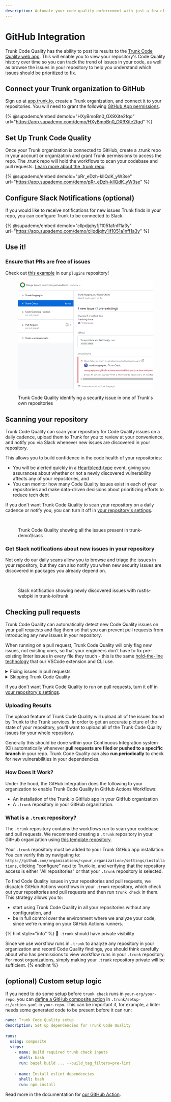 ```yaml
---
description: Automate your code quality enforcement with just a few clicks.
---
```


# GitHub Integration

Trunk Code Quality has the ability to post its results to the [Trunk Code Quality web app](https://app.trunk.io/login?intent=code%20quality). This will enable you to view your repository's Code Quality history over time so you can track the trend of issues in your code, as well as browse the issues in your repository to help you understand which issues should be prioritized to fix.

## Connect your Trunk organization to GitHub

Sign up at [app.trunk.io](https://app.trunk.io/signup?intent=code%20quality), create a Trunk organization, and connect it to your repositories. You will need to grant the following [GitHub App permissions](../../administration/github-app-permissions.md).

{% @supademo/embed demoId="HXyBmoBn0_OX9Xite2fqd" url="https://app.supademo.com/demo/HXyBmoBn0_OX9Xite2fqd" %}

## Set Up Trunk Code Quality

Once your Trunk organization is connected to GitHub, create a .trunk repo in your account or organization and grant Trunk permissions to access the repo. The .trunk repo will hold the workflows to scan your codebase and pull requests. [Learn more about the .trunk repo](https://docs.trunk.io/code-quality/setup-and-installation/github-integration#what-is-a-.trunk-repository).

{% @supademo/embed demoId="pRr_eDzh-klIQdK_yW3se" url="https://app.supademo.com/demo/pRr_eDzh-klIQdK_yW3se" %}

## Configure Slack Notifications (optional)

If you would like to receive notifications for new issues Trunk finds in your repo, you can configure Trunk to be connected to Slack.

{% @supademo/embed demoId="cllpdjqhy1jf1051a1nff1a3y" url="https://app.supademo.com/demo/cllpdjqhy1jf1051a1nff1a3y" %}

## Use it!

### Ensure that PRs are free of issues

Check out [this example](https://github.com/trunk-io/plugins/pull/424/checks?check\_run\_id=15730277425) in our `plugins` repository!

<div data-full-width="true">

<figure><img src="../../.gitbook/assets/image (35).png" alt=""><figcaption><p>Trunk Code Quality identifying a security issue in one of Trunk's own repositories</p></figcaption></figure>

</div>

## Scanning your repository

Trunk Code Quality can scan your repository for Code Quality issues on a daily cadence, upload them to Trunk for you to review at your convenience, and notify you via Slack whenever new issues are discovered in your repository.

This allows you to build confidence in the code health of your repositories:

* You will be alerted quickly in a [Heartbleed-type](https://heartbleed.com/) event, giving you assurances about whether or not a newly discovered vulnerability affects any of your repositories, and
* You can monitor how many Code Quality issues exist in each of your repositories and make data-driven decisions about prioritizing efforts to reduce tech debt

If you don't want Trunk Code Quality to scan your repository on a daily cadence or notify you, you can turn it off in [your repository's settings](https://app.trunk.io/signup?intent=code%20quality).

<figure><img src="../../.gitbook/assets/Screenshot 2023-08-23 173119.png" alt=""><figcaption><p>Trunk Code Quality showing all the issues present in trunk-demo1/sass</p></figcaption></figure>

### Get Slack notifications about new issues in your repository

Not only do our daily scans allow you to browse and triage the issues in your repository, but they can also notify you when new security issues are discovered in packages you already depend on.

<div data-full-width="true">

<figure><img src="../../.gitbook/assets/Screenshot 2023-08-23 173252.png" alt=""><figcaption><p>Slack notification showing newly discovered issues with rustls-webpki in trunk-io/trunk</p></figcaption></figure>

</div>

## Checking pull requests

Trunk Code Quality can automatically detect new Code Quality issues on your pull requests and flag them so that you can prevent pull requests from introducing any new issues in your repository.

When running on a pull request, Trunk Code Quality will only flag _new_ issues, not existing ones, so that your engineers don't have to fix pre-existing linter issues in every file they touch - this is the same [hold-the-line technology](../overview/how-does-it-work.md#hold-the-line) that our VSCode extension and CLI use.

<details>

<summary>Fixing issues in pull requests</summary>

To confirm that you've fixed issues identified by Trunk Code Quality before pushing your pull request, just run `trunk check`.

If Trunk continues to identify new Code Quality issues on your PR, first try merging the latest changes from your base branch. When Trunk runs on a PR, it runs on a commit that merges your PR into its base branch, just like GitHub workflows.

If this continues to fail, then run `git checkout refs/pull/<PR number>/merge && trunk check`. This is a reference to the merge commit GitHub creates.

</details>

<details>

<summary>Skipping Trunk Code Quality</summary>

You can include `/trunk skip-check` in the body of a PR description (i.e. the first comment on a given PR) to mark Trunk Code Quality as "skipped". Trunk Code Quality will still run on your PR and report issues, but this will allow the PR to pass a GitHub required status check on `Trunk Check`.

This can be helpful if Code Quality is flagging known issues in a given PR that you don't want to [ignore](../linters/ignoring-issues-and-files.md), which can come in handy if you're doing a large refactor.

</details>

If you don't want Trunk Code Quality to run on pull requests, turn it off in [your repository's settings](https://app.trunk.io/login?intent=code%20quality).

### Uploading Results

The upload feature of Trunk Code Quality will upload all of the issues found by Trunk to the Trunk services. In order to get an accurate picture of the state of your repository, you'll want to upload all of the Trunk Code Quality issues for your whole repository.&#x20;

Generally this should be done within your Continuous Integration system (CI) automatically whenever **pull requests are filed or pushed to a specific branch** in your repo. Trunk Code Quality can also **run periodically** to check for new vulnerabilities in your dependencies.

### How Does It Work?

Under the hood, the GitHub integration does the following to your organization to enable Trunk Code Quality in GitHub Actions Workflows:

* An installation of the Trunk.io GitHub app in your GitHub organization
* A `.trunk` repository in your GitHub organization.

### What is a `.trunk` repository?

The `.trunk` repository contains the workflows run to scan your codebase and pull requests. We recommend creating a `.trunk` repository in your GitHub organization using [this template repository](https://github.com/trunk-io/.trunk-template).

Your `.trunk` repository must be added to your Trunk GitHub app installation. You can verify this by navigating to: `https://github.com/organizations/<your_organization>/settings/installations`, clicking "configure" next to Trunk-io, and verifying that the repository access is either "All repositories" or that your `.trunk` repository is selected.

To find Code Quality issues in your repositories and pull requests, we dispatch GitHub Actions workflows in your `.trunk` repository, which check out your repositories and pull requests and then run `trunk check` in them. This strategy allows you to:

* start using Trunk Code Quality in all your repositories without any configuration, and
* be in full control over the environment where we analyze your code, since we're running on your GitHub Actions runners.

{% hint style="info" %}
🚧 `.trunk` should have private visibility

Since we use workflow runs in `.trunk` to analyze any repository in your organization and record Code Quality findings, you should think carefully about who has permissions to view workflow runs in your `.trunk` repository. For most organizations, simply making your `.trunk` repository private will be sufficient.
{% endhint %}

## (optional) Custom setup logic

If you need to do some setup before `trunk check` runs in `your-org/your-repo`, you can [define a GitHub composite action](https://docs.github.com/en/actions/creating-actions/creating-a-composite-action) in `.trunk/setup-ci/action.yaml` in `your-repo`. This can be important if, for example, a linter needs some generated code to be present before it can run:

```yaml
name: Trunk Code Quality setup
description: Set up dependencies for Trunk Code Quality

runs:
  using: composite
  steps:
    - name: Build required trunk check inputs
      shell: bash
      run: bazel build ... --build_tag_filters=pre-lint
      
    - name: Install eslint dependencies
      shell: bash
      run: npm install
```

Read more in the documentation for [our GitHub Action](https://github.com/trunk-io/trunk-action#custom-setup).
